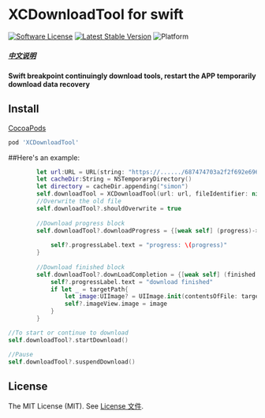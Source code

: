 # XCDownloadTool for swift

[![Software License](https://img.shields.io/badge/license-MIT-brightgreen.svg)](LICENSE.md)
[![Latest Stable Version](http://img.shields.io/cocoapods/v/XCDownloadTool.svg)](https://github.com/wuchun4/XCDownloadTool)
![Platform](http://img.shields.io/cocoapods/p/XCDownloadTool.svg)




##### [中文说明](https://github.com/wuchun4/XCDownloadTool/blob/master/LICENSE)

#### Swift breakpoint continuingly download tools, restart the APP temporarily download data recovery

## Install
[CocoaPods](http://cocoapods.org)

```ruby
pod 'XCDownloadTool'
```

##Here's an example:
```swift
        let url:URL = URL(string: "https://....../687474703a2f2f692e696d6775722e636f6d2f30684a384d7a572e676966")!
        let cacheDir:String = NSTemporaryDirectory()
        let directory = cacheDir.appending("simon")
        self.downloadTool = XCDownloadTool(url: url, fileIdentifier: nil, targetDirectory: directory, shouldResume: true)
        //Overwrite the old file
        self.downloadTool?.shouldOverwrite = true
        
        //Download progress block        
        self.downloadTool?.downloadProgress = {[weak self] (progress)-> Void in
            
            self?.progressLabel.text = "progress: \(progress)"
        }
        
        //Download finished block
        self.downloadTool?.downLoadCompletion = {[weak self] (finished:Bool ,targetPath:String?, error:Error?) -> Void in
            self?.progressLabel.text = "download finished"
            if let _ = targetPath{
                let image:UIImage? = UIImage.init(contentsOfFile: targetPath!)
                self?.imageView.image = image
            }
        }
```

```swift
//To start or continue to download
self.downloadTool?.startDownload()
```

```swift
//Pause
self.downloadTool?.suspendDownload()
```

## License

The MIT License (MIT). See [License 文件](https://github.com/wuchun4/XCDownloadTool/blob/master/LICENSE).